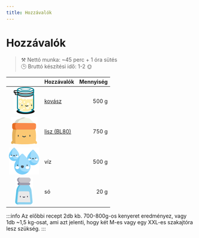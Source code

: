 ```yaml
---
title: Hozzávalók
---
```


# Hozzávalók
>⚒️ Nettó munka: ~45 perc + 1 óra sütés  
>🕒 Bruttó készítési idő: 1-2 🌞


||Hozzávalók|Mennyiség|
|:---:|---|---:|
|![kovasz](../img/kovasz_36px.svg "kovász") | [kovász](https://www.google.com/search?q=kov%C3%A1sz+k%C3%A9sz%C3%ADt%C3%A9se)|500 g|
|![lisz](../img/liszt_36px.svg "liszt")|[lisz (BL80)](https://garatmalom.hu/shop/bl-80-kenyerliszt/ "A recept a garatmalom lisztjével lett kipróbálva")|750 g|
|![viz](../img/viz_36px.svg "víz")|víz|500 g|
|![so](../img/so_36px.svg "só")|só|20 g|

:::info
Az előbbi recept 2db kb. 700-800g-os kenyeret eredményez, vagy 1db ~1,5 kg-osat, ami azt jelenti, hogy két M-es vagy egy XXL-es szakajtóra lesz szükség.
:::


